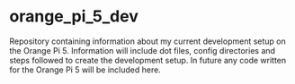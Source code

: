 # orange_pi_5_dev
Repository containing information about my current development setup on the Orange Pi 5. Information will include dot files, config directories and steps followed to create the development setup. In future any code written for the Orange Pi 5 will be included here.
